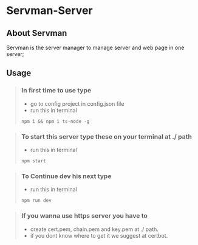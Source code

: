 # **Servman**-Server
## **About Servman**
Servman is the server manager to manage server and web page in one server;

## **Usage**
> ### **In first time to use type**
> - go to config project in config.json file
> - run this in terminal
> ```
> npm i && npm i ts-node -g
> ```

> ### **To start this server type these on your terminal at ./ path**
> - run this in terminal
> ```
> npm start
> ```

> ### **To Continue dev his next type**
> - run this in terminal
> ```
> npm run dev
> ```

> ### **If you wanna use https server you have to**
> - create cert.pem, chain.pem and key.pem at ./ path.
> - if you dont know where to get it we suggest at certbot.
